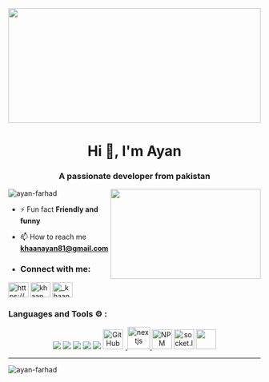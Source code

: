 
  <img src="https://miro.medium.com/v2/resize:fit:1400/1*0KFB17_NGTPB0XWyc4BSgQ.jpeg" alt="" height="230px" width="100%">
  <h1 align="center">Hi 👋, I'm Ayan</h1>
  <h3 align="center">A passionate developer from pakistan</h3>

  <img src="https://targeticon.com/images/web-desining.gif" height="180px" width="300px" alt="" align="right">
    
  <p align="left"> <img src="https://komarev.com/ghpvc/?username=ayan-farhad&label=Profile%20views&color=0e75b6&style=flat" alt="ayan-farhad" /> </p>
    
  - ⚡ Fun fact **Friendly and funny** <br>
    
  - 📫 How to reach me **khaanayan81@gmail.com**

  - <h3 align="left">Connect with me:</h3>
<p align="left">
<a href="https://linkedin.com/in/https://www.linkedin.com/in/ayan-farhad-887099297/" target="blank"><img align="center" src="https://raw.githubusercontent.com/rahuldkjain/github-profile-readme-generator/master/src/images/icons/Social/linked-in-alt.svg" alt="https://www.linkedin.com/in/ayan-farhad-887099297/" height="30" width="40" /></a>
<a href="https://fb.com/khaan ayan" target="blank"><img align="center" src="https://raw.githubusercontent.com/rahuldkjain/github-profile-readme-generator/master/src/images/icons/Social/facebook.svg" alt="khaan ayan" height="30" width="40" /></a>
<a href="https://instagram.com/_khaan_90" target="blank"><img align="center" src="https://raw.githubusercontent.com/rahuldkjain/github-profile-readme-generator/master/src/images/icons/Social/instagram.svg" alt="_khaan_90" height="30" width="40" /></a>
</p>

 <h3 align="left">Languages and Tools ⚙️ : </h3>

<p align='center'>
	<img src="https://skillicons.dev/icons?i=git,github,vscode" />
	<img src="https://skillicons.dev/icons?i=js,css,nextjs,tailwind,postgres" />
	<img src="https://skillicons.dev/icons?i=react,express,mongodb,nodejs,ts" />
	<img src="https://skillicons.dev/icons?i=postman,vercel" />
	<img src="https://skillicons.dev/icons?i=redux,md,materialui,firebase" />
	<a href="#">
		<img alt="GitHub" title="GitHub" width="40" height="40" src="./images/github.png" style="padding-right:5px;" />
	</a>
	<a href="https://nextjs.org/" target="_blank" rel="noreferrer" title="NextJS in PIAIC">
		<img src="./images/nextjs.png" alt="nextjs" width="45" height="45" />
	</a>
	<a href="https://www.npmjs.com/" target="_blank" rel="noreferrer" title="NPM" style="text-decoration: none;">
		<img src="./images/icons8-npm-48.png" alt="NPM" width="40" height="40" />
	</a>
	<a href="https://socket.io/" target="_blank" rel="noreferrer"
		title="Socket.IO for Real Time Updating low-latency communication" style="text-decoration: none;">
		<img src="https://socket.io/images/logo.svg" alt="socket.IO" width="40" height="40" />
	</a>
	<a href="https://formik.org/" target="_blank" title="Build Form in REACT" style="text-decoration: none;">
		<img src="./images/formik.png" width="40px" />
	</a>
</p>

<hr>
    
  <p><img align="left" src="https://github-readme-stats.vercel.app/api/top-langs?username=ayan-farhad&show_icons=true&locale=en&layout=compact" alt="ayan-farhad" /></p>
  
    



